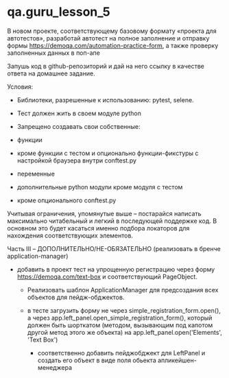 # qa.guru_lesson_5

В новом проекте, соответствующему базовому формату «проекта для автотестов», разработай автотест на полное заполнение и отправку формы https://demoqa.com/automation-practice-form, а также проверку заполненных данных в поп-апе



Запушь код в github-репозиторий и дай на него ссылку в качестве ответа на домашнее задание.



Условия:

- Библиотеки, разрешенные к использованию: pytest, selene.

- Тест должен жить в своем модуле python 

- Запрещено создавать свои собственные:

- функции

- кроме функции с тестом и опционально функции-фикстуры с настройкой браузера внутри conftest.py

- переменные

- дополнительные python модули кроме модуля с тестом

- кроме опционального conftest.py



Учитывая ограничения, упомянутые выше – постарайся написать максимально читабельный и легкий в последующей поддержке код. В основном это будет касаться именно подбора локаторов для нахождения соответствующих элементов.

Часть III – ДОПОЛНИТЕЛЬНО/НЕ-ОБЯЗАТЕЛЬНО (реализовать в бренче application-manager)

* добавить в проект тест на упрощенную регистрацию через форму https://demoqa.com/text-box  и соответствующий PageObject. 

  * Реализовать шаблон ApplicationManager для предсоздания всех объектов для пейдж-обджектов.

  * в тесте загрузить форму не через simple_registration_form.open(), а через app.left_panel.open_simple_registration_form(), который должен быть шорткатом (методом, вызывающим под капотом другой метод этого же объекта) на app.left_panel.open('Elements', 'Text Box')

    * cоответственно добавить пейджобджект для LeftPanel и создать его объект в виде поля обьекта апликейшен-менеджера
